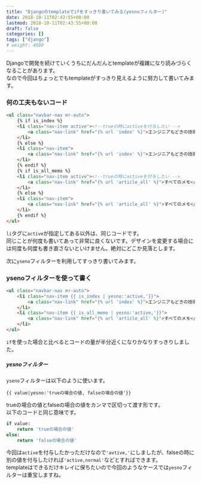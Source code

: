 ```yaml
---
title: "Djangoのtemplateでifをすっきり書いてみる(yesnoフィルター)"
date: 2018-10-11T02:43:55+00:00
lastmod: 2018-10-11T02:43:55+00:00
draft: false
categories: []
tags: ["django"]
# weight: 4689
---
```

Djangoで開発を続けていくうちにだんだんとtemplateが複雑になり読みづらくなることがあります。  
なので今回はちょっとでもtemplateがすっきり見えるように努力して書いてみます。  
### 何の工夫もないコード
```html
<ul class="navbar-nav mr-auto">
    {% if is_index %}
    <li class="nav-item active"><!--trueの時にactiveを付与したい -->
        <a class="nav-link" href="{% url 'index' %}">エンジニアもどきの技術メモ</a>
    </li>
    {% else %}
    <li class="nav-item">
        <a class="nav-link" href="{% url 'index' %}">エンジニアもどきの技術メモ</a>
    </li>
    {% endif %}
    {% if is_all_memo %}
    <li class="nav-item active"><!--trueの時にactiveを付与したい -->
        <a class="nav-link" href="{% url 'article_all' %}">すべてのメモ</a>
    </li>
    {% else %}
    <li class="nav-item">
        <a class="nav-link" href="{% url 'article_all' %}">すべてのメモ</a>
    </li>
    {% endif %}
</ul>
```

`li`タグに`active`が指定してある以外は、同じコードです。  
同じことが何度も書いてあって非常に良くないです。デザインを変更する場合には何度も何度も書き直さないといけません。絶対にどこか見落とします。  

次に`yseno`フィルターを利用してすっきり書いてみます。  

### ysenoフィルターを使って書く
```html
<ul class="navbar-nav mr-auto">
    <li class="nav-item {{ is_index | yesno:'active,'}}">
        <a class="nav-link" href="{% url 'index' %}">エンジニアもどきの技術メモ</a>
    </li>
    <li class="nav-item {{ is_all_memo | yesno:'active,'}}">
        <a class="nav-link" href="{% url 'article_all' %}">すべてのメモ</a>
    </li>
</ul>
```

`if`を使った場合と比べるとコードの量が半分近くになりかなりすっきりしました。  

##### yesnoフィルター
`yseno`フィルターは以下のように使います。  
```django
{{ value|yesno:'trueの場合の値, falseの場合の値'}}
```
trueの場合の値とfalseの場合の値をカンマで区切って渡す形です。  
以下のコードと同じ意味です。  
```python
if value:
    return 'trueの場合の値'
else:
    return 'falseの場合の値'
```

今回は`active`を付与したかっただけなので`'avtive,'`にしましたが、falseの時に別の値を付与したければ`'active,normal'`などとすればできます。  
templateはできるだけキレイに保ちたいので今回のようなケースでは`yesno`フィルターは重宝しますね。  
